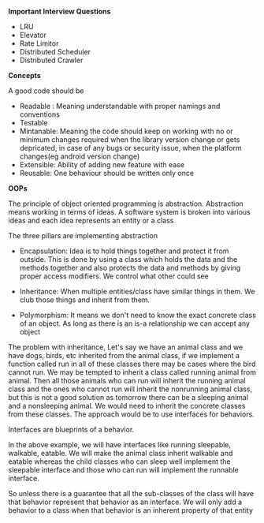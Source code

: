 **Important Interview Questions**
- LRU
- Elevator
- Rate Limitor
- Distributed Scheduler
- Distributed Crawler





**Concepts**

A good code should be
- Readable : Meaning understandable with proper namings and conventions
- Testable
- Mintanable: Meaning the code should keep on working with no or minimum changes required when the library version change or gets depricated, in case of any bugs or security issue, when the platform changes(eg android version change)
- Extensible: Ability of adding new feature with ease
- Reusable: One behaviour should be written only once

**OOPs**

The principle of object oriented programming is abstraction. Abstraction means working in terms of ideas. A software system is broken into various ideas and each idea represents an entity or a class

The three pillars are implementing abstraction

- Encapsulation: Idea is to hold things together and protect it  from outside.  This is done by using a class which holds the data and the methods together and also protects the data and methods by giving proper access modifiers. We control what other could see

- Inheritance: When multiple entities/class have similar things in them. We club those things and inherit from them.

- Polymorphism: It means we don't need to know the exact concrete class of an object. As long as there is an is-a relationship we can accept any object

The problem with inheritance, Let's say we have an animal class and we have dogs, birds,  etc inherited from the animal class,  if we implement a function called run in all of these classes there may be cases where the bird cannot run.  We may be tempted to inherit a class called running animal from animal. Then all those animals who can run will inherit the running animal class and the ones who cannot run will inherit the nonrunning animal class, but this is not a good solution as tomorrow there can be a sleeping animal and a nonsleeping animal. We would need to inherit the concrete classes from these classes.  The approach would be to use interfaces for behaviors.

Interfaces are blueprints of a behavior.

In the above example, we will have interfaces like running sleepable, walkable,  eatable. We will make the animal class inherit walkable and eatable whereas the child classes who can sleep well implement the sleepable interface and those who can run will implement the runnable interface.

So unless there is a guarantee that all the sub-classes of the class will have that behavior represent that behavior as an interface. 
We will only add a behavior to a class when that behavior is an inherent property of  that entity

